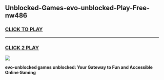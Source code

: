 
## Unblocked-Games-evo-unblocked-Play-Free-nw486
<h3>
<a href="https://premium76.site?title=evo-unblocked&ref=12A">CLICK TO PLAY</a></h3>
<hr>

<h3>
<a href="https://premium76.site?title=evo-unblocked&ref=12A">CLICK 2 PLAY</a>
  
</h3>

<a href="https://premium76.site?title=evo-unblocked&ref=12A"><img src="https://clearcache.store/games.png"></a>


**evo-unblocked games unblocked: Your Gateway to Fun and Accessible Online Gaming**

